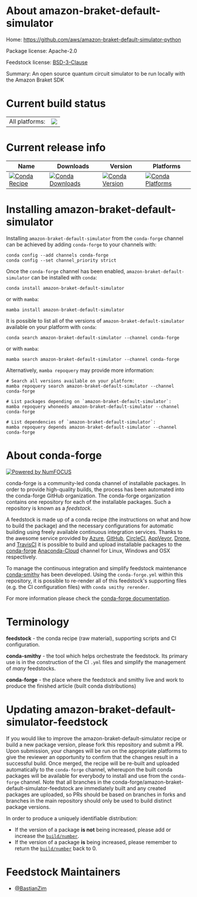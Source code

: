 About amazon-braket-default-simulator
=====================================

Home: https://github.com/aws/amazon-braket-default-simulator-python

Package license: Apache-2.0

Feedstock license: [BSD-3-Clause](https://github.com/conda-forge/amazon-braket-default-simulator-feedstock/blob/main/LICENSE.txt)

Summary: An open source quantum circuit simulator to be run locally with the Amazon Braket SDK

Current build status
====================


<table><tr><td>All platforms:</td>
    <td>
      <a href="https://dev.azure.com/conda-forge/feedstock-builds/_build/latest?definitionId=13917&branchName=main">
        <img src="https://dev.azure.com/conda-forge/feedstock-builds/_apis/build/status/amazon-braket-default-simulator-feedstock?branchName=main">
      </a>
    </td>
  </tr>
</table>

Current release info
====================

| Name | Downloads | Version | Platforms |
| --- | --- | --- | --- |
| [![Conda Recipe](https://img.shields.io/badge/recipe-amazon--braket--default--simulator-green.svg)](https://anaconda.org/conda-forge/amazon-braket-default-simulator) | [![Conda Downloads](https://img.shields.io/conda/dn/conda-forge/amazon-braket-default-simulator.svg)](https://anaconda.org/conda-forge/amazon-braket-default-simulator) | [![Conda Version](https://img.shields.io/conda/vn/conda-forge/amazon-braket-default-simulator.svg)](https://anaconda.org/conda-forge/amazon-braket-default-simulator) | [![Conda Platforms](https://img.shields.io/conda/pn/conda-forge/amazon-braket-default-simulator.svg)](https://anaconda.org/conda-forge/amazon-braket-default-simulator) |

Installing amazon-braket-default-simulator
==========================================

Installing `amazon-braket-default-simulator` from the `conda-forge` channel can be achieved by adding `conda-forge` to your channels with:

```
conda config --add channels conda-forge
conda config --set channel_priority strict
```

Once the `conda-forge` channel has been enabled, `amazon-braket-default-simulator` can be installed with `conda`:

```
conda install amazon-braket-default-simulator
```

or with `mamba`:

```
mamba install amazon-braket-default-simulator
```

It is possible to list all of the versions of `amazon-braket-default-simulator` available on your platform with `conda`:

```
conda search amazon-braket-default-simulator --channel conda-forge
```

or with `mamba`:

```
mamba search amazon-braket-default-simulator --channel conda-forge
```

Alternatively, `mamba repoquery` may provide more information:

```
# Search all versions available on your platform:
mamba repoquery search amazon-braket-default-simulator --channel conda-forge

# List packages depending on `amazon-braket-default-simulator`:
mamba repoquery whoneeds amazon-braket-default-simulator --channel conda-forge

# List dependencies of `amazon-braket-default-simulator`:
mamba repoquery depends amazon-braket-default-simulator --channel conda-forge
```


About conda-forge
=================

[![Powered by
NumFOCUS](https://img.shields.io/badge/powered%20by-NumFOCUS-orange.svg?style=flat&colorA=E1523D&colorB=007D8A)](https://numfocus.org)

conda-forge is a community-led conda channel of installable packages.
In order to provide high-quality builds, the process has been automated into the
conda-forge GitHub organization. The conda-forge organization contains one repository
for each of the installable packages. Such a repository is known as a *feedstock*.

A feedstock is made up of a conda recipe (the instructions on what and how to build
the package) and the necessary configurations for automatic building using freely
available continuous integration services. Thanks to the awesome service provided by
[Azure](https://azure.microsoft.com/en-us/services/devops/), [GitHub](https://github.com/),
[CircleCI](https://circleci.com/), [AppVeyor](https://www.appveyor.com/),
[Drone](https://cloud.drone.io/welcome), and [TravisCI](https://travis-ci.com/)
it is possible to build and upload installable packages to the
[conda-forge](https://anaconda.org/conda-forge) [Anaconda-Cloud](https://anaconda.org/)
channel for Linux, Windows and OSX respectively.

To manage the continuous integration and simplify feedstock maintenance
[conda-smithy](https://github.com/conda-forge/conda-smithy) has been developed.
Using the ``conda-forge.yml`` within this repository, it is possible to re-render all of
this feedstock's supporting files (e.g. the CI configuration files) with ``conda smithy rerender``.

For more information please check the [conda-forge documentation](https://conda-forge.org/docs/).

Terminology
===========

**feedstock** - the conda recipe (raw material), supporting scripts and CI configuration.

**conda-smithy** - the tool which helps orchestrate the feedstock.
                   Its primary use is in the construction of the CI ``.yml`` files
                   and simplify the management of *many* feedstocks.

**conda-forge** - the place where the feedstock and smithy live and work to
                  produce the finished article (built conda distributions)


Updating amazon-braket-default-simulator-feedstock
==================================================

If you would like to improve the amazon-braket-default-simulator recipe or build a new
package version, please fork this repository and submit a PR. Upon submission,
your changes will be run on the appropriate platforms to give the reviewer an
opportunity to confirm that the changes result in a successful build. Once
merged, the recipe will be re-built and uploaded automatically to the
`conda-forge` channel, whereupon the built conda packages will be available for
everybody to install and use from the `conda-forge` channel.
Note that all branches in the conda-forge/amazon-braket-default-simulator-feedstock are
immediately built and any created packages are uploaded, so PRs should be based
on branches in forks and branches in the main repository should only be used to
build distinct package versions.

In order to produce a uniquely identifiable distribution:
 * If the version of a package **is not** being increased, please add or increase
   the [``build/number``](https://docs.conda.io/projects/conda-build/en/latest/resources/define-metadata.html#build-number-and-string).
 * If the version of a package **is** being increased, please remember to return
   the [``build/number``](https://docs.conda.io/projects/conda-build/en/latest/resources/define-metadata.html#build-number-and-string)
   back to 0.

Feedstock Maintainers
=====================

* [@BastianZim](https://github.com/BastianZim/)


